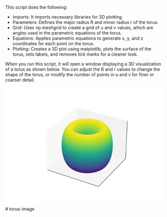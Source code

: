 This script does the following:

- Imports: It imports necessary libraries for 3D plotting.
- Parameters: Defines the major radius R and minor radius r of the torus.
- Grid: Uses np.meshgrid to create a grid of u and v values, which are angles used in the parametric equations of the torus.
- Equations: Applies parametric equations to generate x, y, and z coordinates for each point on the torus.
- Plotting: Creates a 3D plot using matplotlib, plots the surface of the torus, sets labels, and removes tick marks for a cleaner look.

When you run this script, it will open a window displaying a 3D visualization of a torus as shown below. You can adjust the R and r values to change the shape of the torus, or modify the number of points in u and v for finer or coarser detail.

![image](/images/Figure_1.png)# torus-image
